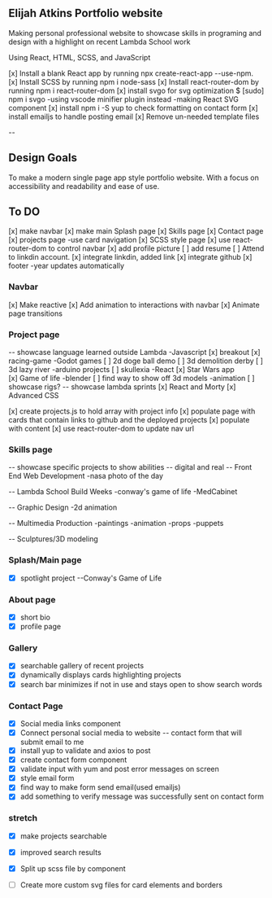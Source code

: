 ## Elijah Atkins Portfolio website
Making personal professional website to showcase skills
in programing and design with a highlight on recent 
Lambda School work

Using React, HTML, SCSS, and JavaScript

[x] Install a blank React app by running npx create-react-app <app-name> --use-npm.
[x] Install SCSS by running npm i node-sass
[x] Install react-router-dom by running npm i react-router-dom
[x] install svgo for svg optimization $ [sudo] npm i svgo
    -using vscode minifier plugin instead
    -making React SVG component
[x] install npm i -S yup to check formatting on contact form
[x] install emailjs to handle posting email
[x] Remove un-needed template files

--

## Design Goals
 
 To make a modern single page app style portfolio website. With a focus on accessibility and readability and ease of use. 
 
## To DO

[x] make navbar
[x] make main Splash page 
[x] Skills page
[x] Contact page
[x] projects page -use card navigation
[x] SCSS style page
[x] use react-router-dom to control navbar
[x] add profile picture
[ ] add resume 
[ ] Attend to linkdin account.
[x] integrate linkdin, added link
[x] integrate github
[x] footer -year updates automatically

### Navbar

[x] Make reactive
[x] Add animation to interactions with navbar
[x] Animate page transitions

### Project page
-- showcase language learned outside Lambda
    -Javascript
        [x] breakout
        [x] racing-game
    -Godot games
        [ ] 2d doge ball demo
        [ ] 3d demolition derby
        [ ] 3d lazy river
    -arduino projects
        [ ] skullexia
    -React 
         [x] Star Wars app  
         [x] Game of life 
    -blender
        [ ] find way to show off 3d models
    -animation
        [ ] showcase rigs?
-- showcase lambda sprints
        [x] React and Morty
        [x] Advanced CSS


[x] create projects.js to hold array with project info
[x] populate page with cards that contain links to github and the deployed projects
[x] populate with content
[x] use react-router-dom to update nav url

### Skills page

-- showcase specific projects to show abilities
-- digital and real
-- Front End Web Development
    -nasa photo of the day

-- Lambda School Build Weeks
    -conway's game of life
    -MedCabinet
    
-- Graphic Design 
    -2d animation

-- Multimedia Production
    -paintings 
    -animation
    -props 
    -puppets

-- Sculptures/3D modeling

### Splash/Main page

-[x] spotlight project
--Conway's Game of Life

### About page

-[x] short bio
-[x] profile page

### Gallery

-[x] searchable gallery of recent projects
-[x] dynamically displays cards highlighting projects
-[x] search bar minimizes if not in use and stays open to show search words

### Contact Page

-[x] Social media links component
-[x] Connect personal social media to website
-- contact form that will submit email to me
-[x] install yup to validate and axios to post
-[x] create contact form component
-[x] validate input with yum and post error messages on screen
-[x] style email form
-[x] find way to make form send email(used emailjs)
-[x] add something to verify message was successfully sent on contact form

### stretch

-[x] make projects searchable
-[x] improved search results
-[x] Split up scss file by component
-[ ] Create more custom svg files for card elements and borders


